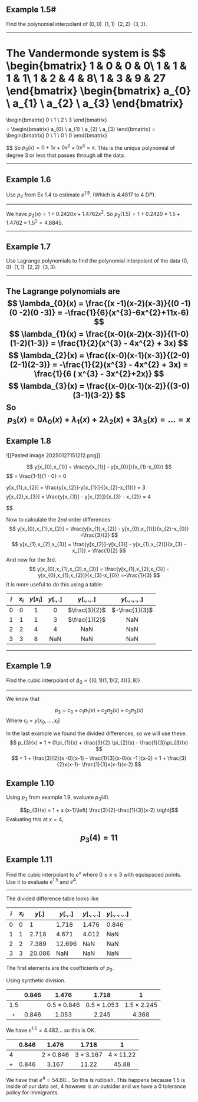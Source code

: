 
## Example 1.5#

Find the polynomial interpolant of $(0,0) \ \ (1,1)\ \ (2,2) \ \ (3,3)$.

---

The Vandermonde system is $$
\begin{bmatrix}
1  & 0 & 0 & 0\\
1  & 1 & 1 & 1\\
1  & 2 & 4 & 8\\
1 & 3 & 9 & 27
\end{bmatrix}
\begin{bmatrix}
a_{0} \\
a_{1} \\
a_{2} \\
a_{3}
\end{bmatrix}
=
\begin{bmatrix}
0  \\
1 \\
2 \\
3 
\end{bmatrix}
$$
$$
= \begin{bmatrix}
a_{0}  \\
a_{1} \\
a_{2} \\
a_{3} 
\end{bmatrix} =
\begin{bmatrix}
0 \\
1 \\
0 \\
0
\end{bmatrix}


$$
So $p_{3}(x) = 0 + 1x + 0x^{2} + 0x^{3} = x$. This is the unique polynomial of degree $3$ or less that passes through all the data.

---

## Example 1.6

Use $p_{2}$ from Ex 1.4 to estimate $e^{1.5}$. (Which is $4.4817$ to 4 DP).

---

We have $p_{2}(x) = 1+0.2420x + 1.4762x^{2}$. So $p_{2}(1.5) = 1 + 0.2420 \times 1.5 + 1.4762 \times 1.5^{2} = 4.6845$. 

---

## Example 1.7

Use Lagrange polynomials to find the polynomial interpolant of the data $(0,0) \ \ (1,1)\ \ (2,2) \ \ (3,3)$.

---
The Lagrange polynomials are $$
\lambda_{0}(x) = \frac{(x -1)(x-2)(x-3)}{(0 -1)(0 -2)(0 -3)} = -\frac{1}{6}(x^{3}-6x^{2}+11x-6)
$$
$$
\lambda_{1}(x) = \frac{(x-0)(x-2)(x-3)}{(1-0)(1-2)(1-3)} = \frac{1}{2}(x^{3} - 4x^{2} + 3x)
$$
$$
\lambda_{2}(x) = \frac{(x-0)(x-1)(x-3)}{(2-0)(2-1)(2-3)} = -\frac{1}{2}(x^{3} - 4x^{2} + 3x) = \frac{1}{6 ( x^{3} - 3x^{2}+2x)}
$$
$$
\lambda_{3}(x) = \frac{(x-0)(x-1)(x-2)}{(3-0)(3-1)(3-2)}
$$
So $$
p_{3}(x) = 0\lambda_{0}(x) + \lambda_{1}(x) + 2\lambda_{2}(x) + 3\lambda_{3}(x) = \dots = x
$$
---

## Example 1.8


![[Pasted image 20250127151212.png]]

$$
y[x_{0},x_{1}] = \frac{y[x_{1}] - y[x_{0}]}{x_{1}-x_{0}}
$$
$$
= \frac{1-1}{1 - 0} = 0

$$
$$
y[x_{1},x_{2}] = \frac{y[x_{2}]-y[x_{1}]}{(x_{2}-x_{1})} = 3
$$
$$
y[x_{2},x_{3}] = \frac{y[x_{3}] - y[x_{2}]}{x_{3} - x_{2}} = 4

$$

Now to calculate the $2nd$ order differences:
$$
y[x_{0},x_{1},x_{2}] = \frac{y[x_{1},x_{2}] - y[x_{0},x_{1}]}{x_{2}-x_{0}} =\frac{3}{2}
$$
$$
y[x_{1},x_{2},x_{3}] = \frac{y[x_{2}]-y[x_{3}] - y[x_{1},x_{2}]}{x_{3} - x_{1}} = \frac{1}{2}
$$
And now for the 3rd.
$$
y[x_{0},x_{1},x_{2},x_{3}] = \frac{y[x_{1},x_{2},x_{3}] - y[x_{0},x_{1},x_{2}]}{x_{3}-x_{0}} =-\frac{1}{3}
$$
It is more useful to do this using a table:


| $i$ | $x_{{i}}$ | $y[x_{i}]$ | $y[.,.]$ |  $y[.,.,.]$   |  $y[.,.,.,.]$  |
| :-: | :-------: | :--------: | :------: | :-----------: | :------------: |
|  0  |     0     |     1      |    0     | $\frac{3}{2}$ | $-\frac{1}{3}$ |
|  1  |     1     |     1      |    3     | $\frac{1}{2}$ |      NaN       |
|  2  |     2     |     4      |    4     |      NaN      |      NaN       |
|  3  |     3     |     8      |   NaN    |      NaN      |      NaN       |

---

## Example 1.9

Find the cubic interpolant of $\Delta_{3} = \{ (0,1) (1,1) ( 2,4) (3,8) \}$

---


We know that 

$$
p_{3} = c_{0} + c_{1}\pi_{1}(x) + c_{2}\pi_{2}(x) + c_{3} \pi_{3} ( x)
$$
Where $c_{i} = y[x_{0},\dots,x_{i}]$

In the last example we found the divided differences, so we will use these. $$
p_{3}(x) = 1 + 0\pi_{1}(x) + \frac{3}{2} \pi_{2}(x) - \frac{1}{3}\pi_{3}(x)
$$
$$
 = 1 + \frac{3}{2}(x -0)(x-1) - \frac{1}{3}(x-0)(x -1 )(x-2) = 1 + \frac{3}{2}x(x-1)- \frac{1}{3}x(x-1)(x-2)
$$

## Example 1.10

Using $p_{3}$ from example 1.9, evaluate $p_{3}(4)$.

$$p_{3}(x) = 1 + x (x-1)\left[ \frac{3}{2}-\frac{1}{3}(x-2) \right]$$
Evaluating this at $x = 4$,

$$
p_{3}(4) = 11
$$
---

## Example 1.11

Find the cubic interpolant to $e^{x}$ where $0\leq x\leq 3$ with equispaced points. Use it to evaluate $e^{1.5}$ and $e^{4}$.

---

The divided difference table looks like

| $i$ | $x_{i}$ | $y[.]$ | $y[.,.]$ | $y[.,.,.]$ | $y[.,.,.,.]$ |
| --- | ------- | ------ | -------- | ---------- | ------------ |
| 0   | 0       | 1      | 1.718    | 1.476      | 0.846        |
| 1   | 1       | 2.718  | 4.671    | 4.012      | NaN          |
| 2   | 2       | 7.389  | 12.696   | NaN        | NaN          |
| 3   | 3       | 20.086 | NaN      | NaN        | NaN          |

The first elements are the coefficients of $p_{3}$.

Using synthetic division.

|     | 0.846 |       1.476        |       1.718        |         1         |
| :-: | :---: | :----------------: | :----------------: | :---------------: |
| 1.5 |       | $0.5 \times 0.846$ | $0.5 \times 1.053$ | $1.5\times 2.245$ |
|  +  | 0.846 |       1.053        |       2.245        |       4.368       |

We have $e^{1.5} = 4.482\dots$ so this is OK.

|     | 0.846 |      1.476       |      1.718       |        1        |
| :-: | :---: | :--------------: | :--------------: | :-------------: |
|  4  |       | $2 \times 0.846$ | $3 \times 3.167$ | $4\times 11.22$ |
|  +  | 0.846 |      3.167       |      11.22       |      45.88      |

We have that $e^{4} = 54.60\dots$ So this is rubbish. This happens because $1.5$ is inside of our data set, $4$ however is an outsider and we have a 0 tolerance policy for immigrants.